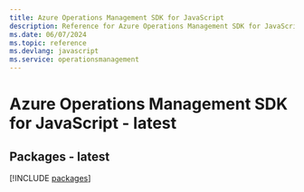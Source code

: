 ```yaml
---
title: Azure Operations Management SDK for JavaScript
description: Reference for Azure Operations Management SDK for JavaScript
ms.date: 06/07/2024
ms.topic: reference
ms.devlang: javascript
ms.service: operationsmanagement
---
```

# Azure Operations Management SDK for JavaScript - latest
## Packages - latest
[!INCLUDE [packages](operations-management-index.md)]